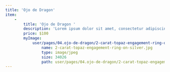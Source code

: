 ```yaml
---
title: 'Ojo de Dragon'
item:
    -
        title: 'Ojo de Dragon '
        description: 'Lorem ipsum dolor sit amet, consectetur adipiscing elit. Sed at odio a odio tincidunt posuere sit amet nec ante. Vivamus euismod fermentum dignissim. Fusce ut ante sollicitudin, finibus nibh eget, aliquet turpis. Donec ultricies sagittis urna, nec accumsan lacus auctor sit amet. Suspendisse potenti. Mauris tempus justo risus, a interdum quam bibendum et. Proin facilisis tortor purus. Donec dictum nunc a risus tempus, ac tempor ligula placerat. Maecenas interdum enim at commodo dignissim. Curabitur sodales tellus a molestie consectetur. Nulla fringilla, nunc quis tincidunt auctor, sapien dolor mollis tortor, nec congue elit erat non odio. Curabitur elit nulla, luctus in lacus non, ultrices maximus ipsum. Praesent at felis pretium, faucibus sapien id, ultricies justo. Praesent tincidunt facilisis tortor non interdum. Donec molestie augue odio, sed commodo elit aliquam sed.'
        price: $100
        myImage:
            user/pages/04.ojo-de-dragon/2-carat-topaz-engagement-ring-on-silver.jpg:
                name: 2-carat-topaz-engagement-ring-on-silver.jpg
                type: image/jpeg
                size: 34026
                path: user/pages/04.ojo-de-dragon/2-carat-topaz-engagement-ring-on-silver.jpg
---
```



